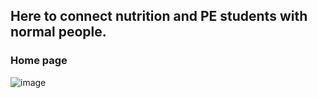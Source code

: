 ## Here to connect nutrition and PE students with normal people.

### Home page
![image](https://github.com/user-attachments/assets/815202d8-7014-4537-80d6-1fdb420cc4c5)
